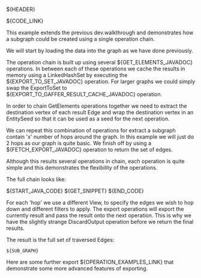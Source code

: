 ${HEADER}

${CODE_LINK}

This example extends the previous dev.walkthrough and demonstrates how a subgraph could be created using a single operation chain.

We will start by loading the data into the graph as we have done previously.

The operation chain is built up using several ${GET_ELEMENTS_JAVADOC} operations. 
In between each of these operations we cache the results in memory using a LinkedHashSet by executing the ${EXPORT_TO_SET_JAVADOC} operation. 
For larger graphs we could simply swap the ExportToSet to ${EXPORT_TO_GAFFER_RESULT_CACHE_JAVADOC} operation.

In order to chain GetElements operations together we need to extract the destination vertex of each result Edge and wrap the destination vertex in an EntitySeed so that it can be used as a seed for the next operation.

We can repeat this combination of operations for extract a subgraph contain 'x' number of hops around the graph. In this example we will just do 2 hops as our graph is quite basic. 
We finish off by using a ${FETCH_EXPORT_JAVADOC} operation to return the set of edges.

Although this results several operations in chain, each operation is quite simple and this demonstrates the flexibility of the operations. 

The full chain looks like:

${START_JAVA_CODE}
${GET_SNIPPET}
${END_CODE}

For each 'hop' we use a different View, to specify the edges we wish to hop down and different filters to apply. 
The export operations will export the currently result and pass the result onto the next operation. This is why we have the slightly strange DiscardOutput operation before we return the final results. 

The result is the full set of traversed Edges:

```
${SUB_GRAPH}
```

Here are some further export ${OPERATION_EXAMPLES_LINK} that demonstrate some more advanced features of exporting. 